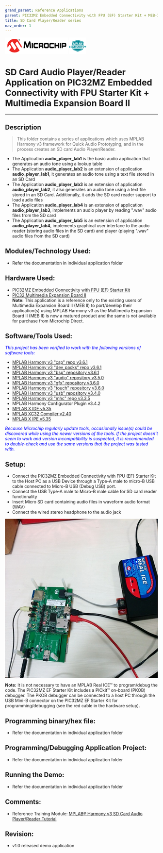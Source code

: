 ```yaml
---
grand_parent: Reference Applications
parent: PIC32MZ Embedded Connectivity with FPU (EF) Starter Kit + MEB-II
title: SD Card Player/Reader series
nav_order: 1
---
```

<img src = "images/microchip_logo.png">
<img src = "images/microchip_mplab_harmony_logo_small.png">

# SD Card Audio Player/Reader Application on PIC32MZ Embedded Connectivity with FPU Starter Kit + Multimedia Expansion Board II
-----
## Description

>  This folder contains a series of applications which uses MPLAB Harmony v3 framework 
   for Quick Audio Prototyping, and in the process creates an SD card Audio Player/Reader.

- The Application **audio_player_lab1** is the basic audio application that generates an audio tone using a lookup table
- The Application **audio_player_lab2** is an extension of application **audio_player_lab1**, it generates an audio tone using
  a text file stored in an SD Card
- The Application **audio_player_lab3** is an extension of application **audio_player_lab2**, it also generates an audio tone 
  using a text file stored in an SD Card. Additionally, it adds the SD card reader support to load audio files
- The Application **audio_player_lab4** is an extension of application **audio_player_lab3**, implements an audio player by reading 
  ".wav" audio files from the SD card
- The Application **audio_player_lab5** is an extension of application **audio_player_lab4**, implements graphical user interface 
  to the audio reader (storing audio files in the SD card) and player (playing ".wav" audio files from the SD card)

  
## Modules/Technology Used:
- Refer the documentation in individual application folder

## Hardware Used:

- [PIC32MZ Embedded Connectivity with FPU (EF) Starter Kit](http://www.microchip.com/Developmenttools/ProductDetails.aspx?PartNO=DM320007)   
- [PIC32 Multimedia Expansion Board II](https://www.microchip.com/DevelopmentTools/ProductDetails/DM320005-5)  
**Note:** This application is a reference only to the existing users of Multimedia Expansion Board II (MEB II) to port/develop their 
application(s) using MPLAB Harmony v3 as the Multimedia Expansion Board II (MEB II) is now a matured product and the same is not 
available for purchase from Microchip Direct.

## Software/Tools Used:
<span style="color:blue"> *This project has been verified to work with the following versions of software tools:*</span>  

 - [MPLAB Harmony v3 "csp" repo v3.6.1](https://github.com/Microchip-MPLAB-Harmony/csp/releases/tag/v3.6.1)
 - [MPLAB Harmony v3 "dev_packs" repo v3.6.1](https://github.com/Microchip-MPLAB-Harmony/dev_packs/releases/tag/v3.6.1)  
 - [MPLAB Harmony v3 "bsp" repository v3.6.1](https://github.com/Microchip-MPLAB-Harmony/bsp/releases/tag/v3.6.1)
 - [MPLAB Harmony v3 "audio" repository v3.5.0](https://github.com/Microchip-MPLAB-Harmony/audio/releases/tag/v3.5.0) 
 - [MPLAB Harmony v3 "gfx" repository v3.6.0](https://github.com/Microchip-MPLAB-Harmony/gfx/releases/tag/v3.6.0)  
 - [MPLAB Harmony v3 "touch" repository v3.6.0](https://github.com/Microchip-MPLAB-Harmony/touch/releases/tag/v3.6.0)  
 - [MPLAB Harmony v3 "usb" repository v3.4.0](https://github.com/Microchip-MPLAB-Harmony/usb/releases/tag/v3.4.0)   
 - [MPLAB Harmony v3 "mhc" repo v3.3.5](https://github.com/Microchip-MPLAB-Harmony/mhc/releases/tag/v3.3.5)   
 -  MPLAB Harmony Configurator Plugin v3.4.2 
 - [MPLAB X IDE v5.35](https://www.microchip.com/mplab/mplab-x-ide)
 - [MPLAB XC32 Compiler v2.40](https://www.microchip.com/mplab/compilers)
 - [MPLAB X IPE v5.35](https://www.microchip.com/mplab/mplab-integrated-programming-environment)  
 
<span style="color:blue"> *Because Microchip regularly update tools, occasionally issue(s) could be discovered while using the newer versions of the tools. If the project doesn’t seem to work and version incompatibility is suspected, It is recommended to double-check and use the same versions that the project was tested with.* </span>  

## Setup:  
- Connect the PIC32MZ Embedded Connectivity with FPU (EF) Starter Kit to the Host PC as a USB Device 
  through a Type-A male to micro-B USB cable connected to Micro-B USB (Debug USB) port.
- Connect the USB Type-A male to Micro-B male cable for SD card reader functionality
- Insert Micro SD card containing audio files in waveform audio format (WAV)
- Connect the wired stereo headphone to the audio jack  
<img src = "images/hardware_setup.png" width="700" height="525" align="middle">
  
**Note:**
It is not necessary to have an MPLAB Real ICE™ to program/debug the code. The PIC32MZ EF Starter Kit 
includes a PICkit™ on-board (PKOB) debugger. The PKOB debugger can be connected to a host PC through 
the USB Mini-B connector on the PIC32MZ EF Starter Kit for programming/debugging 
(see the red cable in the hardware setup).  

## Programming binary/hex file:
- Refer the documentation in individual application folder

## Programming/Debugging Application Project:
- Refer the documentation in individual application folder

## Running the Demo:
- Refer the documentation in individual application folder

## Comments:
- Reference Training Module: [MPLAB® Harmony v3 SD Card Audio Player/Reader Tutorial](https://microchipdeveloper.com/harmony3:audio-player)

## Revision: 
- v1.0 released demo application
